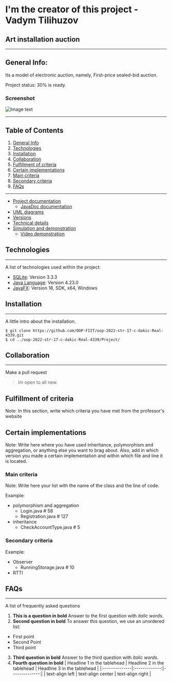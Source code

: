 # I'm the creator of this project - Vadym Tilihuzov

## Art installation auction

***
## General Info:

Its a model of electronic auction, namely, First-price sealed-bid auction.

Project status: 30% is ready.
### Screenshot
![Image text](/path/to/the/screenshot.png)
***

## Table of Contents

1. [General Info](#general-info)
2. [Technologies](#technologies)
3. [Installation](#installation)
4. [Collaboration](#collaboration)
5. [Fulfillment of criteria](#fulfillment-of-criteria)
6. [Certain implementations](#Certain-implementations)
7. [Main criteria](#Main-criteria)
8. [Secondary criteria](#Secondary-criteria)
9. [FAQs](#faqs)

***

* [Project documentation](Documentation/000_project_documentation.md)
  * [JavaDoc documentation](Documentation/000_project_documentation.md)
* [UML diagrams](Documentation/001_uml_diagrams.md)
* [Versions](Documentation/002_versions.md)
* [Technical details](Documentation/003_tech_details.md)
* [Simulation and demonstration](Documentation/004_simulation_and_demonstration.md)  
  * [Video demonstration](Documentation/004_simulation_and_demonstration.md)

## Technologies
***
A list of technologies used within the project:
* [SQLite](https://sqlite.org/index.html): Version 3.3.3 
* [Java Language](https://www.oracle.com/java/technologies/downloads/): Version 4.23.0
* [JavaFX](https://openjfx.io/): Version 18, SDK, x64, Windows

## Installation
***
A little intro about the installation. 
```
$ git clone https://github.com/OOP-FIIT/oop-2022-str-17-c-dakic-Real-4339.git
$ cd ../oop-2022-str-17-c-dakic-Real-4339/Project/

```
## Collaboration
***
Make a pull request
> Im open to all new. 

## Fulfillment of criteria

Note: In this section, write which criteria you have met from the professor's website

## Certain implementations

Note: Write here where you have used inheritance, polymorphism and aggregation, or anything else you want to brag about. Also, add in which version you made a certain implementation and within which file and line it is located.

### Main criteria

Note: Write here your list with the name of the class and the line of code.

Example:

* polymorphism and aggregation
  * Login.java # 58
  * Registration.java # 127
* inheritance
  * CheckAccountType.java # 5

### Secondary criteria

Example:

* Observer
  * RunningStorage.java # 10
* RTTI

## FAQs
***
A list of frequently asked questions
1. **This is a question in bold**
Answer to the first question with _italic words_. 
2. __Second question in bold__ 
To answer this question, we use an unordered list:
* First point
* Second Point
* Third point
3. **Third question in bold**
Answer to the third question with *italic words*.
4. **Fourth question in bold**
| Headline 1 in the tablehead | Headline 2 in the tablehead | Headline 3 in the tablehead |
|:--------------|:-------------:|--------------:|
| text-align left | text-align center | text-align right |

